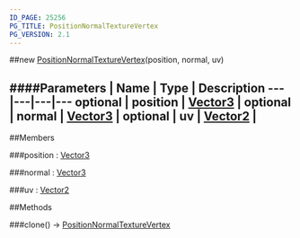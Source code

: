 ```yaml
---
ID_PAGE: 25256
PG_TITLE: PositionNormalTextureVertex
PG_VERSION: 2.1
---
```

##new [PositionNormalTextureVertex](/classes/PositionNormalTextureVertex)(position, normal, uv)

####Parameters
 | Name | Type | Description
---|---|---|---
optional | position | [Vector3](/classes/Vector3) | 
optional | normal | [Vector3](/classes/Vector3) | 
optional | uv | [Vector2](/classes/Vector2) | 
---

##Members

###position : [Vector3](/classes/Vector3)


###normal : [Vector3](/classes/Vector3)


###uv : [Vector2](/classes/Vector2)




##Methods

###clone() &rarr; [PositionNormalTextureVertex](/classes/PositionNormalTextureVertex)

